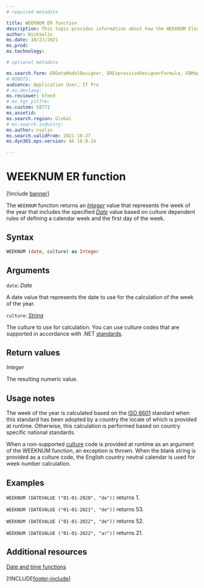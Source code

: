 ```yaml
---
# required metadata

title: WEEKNUM ER function
description: This topic provides information about how the WEEKNUM Electronic reporting (ER) function is used.
author: NickSelin
ms.date: 10/27/2021
ms.prod: 
ms.technology: 

# optional metadata

ms.search.form: ERDataModelDesigner, ERExpressionDesignerFormula, ERMappedFormatDesigner, ERModelMappingDesigner
# ROBOTS: 
audience: Application User, IT Pro
# ms.devlang: 
ms.reviewer: kfend
# ms.tgt_pltfrm: 
ms.custom: 58771
ms.assetid: 
ms.search.region: Global
# ms.search.industry: 
ms.author: nselin
ms.search.validFrom: 2021-10-27
ms.dyn365.ops.version: AX 10.0.24

---
```


# WEEKNUM ER function

[!include [banner](../includes/banner.md)]

The `WEEKNUM` function returns an *[Integer](er-formula-supported-data-types-primitive.md#integer)* value that represents the week of the year that includes the specified *[Date](er-formula-supported-data-types-primitive.md#date)* value based on culture dependent rules of defining a calendar week and the first day of the week.

## Syntax

```vb
WEEKNUM (date, culture) as Integer
```

## <a name="arguments">Arguments</a>

`date`: *Date*

A date value that represents the date to use for the calculation of the week of the year.

`culture`: *[String](er-formula-supported-data-types-primitive.md#string)*

The culture to use for calculation. You can use culture codes that are supported in accordance with .NET [standards](https://docs.microsoft.com/dotnet/api/system.globalization.cultureinfo.getcultures?view=net-5.0).

## Return values

*Integer*

The resulting numeric value.

## Usage notes

The week of the year is calculated based on the [ISO 8601](https://www.iso.org/iso-8601-date-and-time-format.html) standard when this standard has been adopted by a country the locale of which is provided at runtime. Otherwise, this calculation is performed based on country specific national standards.

When a non-supported [culture](#arguments) code is provided at runtime as an argument of the WEEKNUM function, an exception is thrown. When the blank string is provided as a culture code, the English country neutral calendar is used for week number calculation.

## Examples

`WEEKNUM (DATEVALUE ("01-01-2020", "de"))` returns 1.

`WEEKNUM (DATEVALUE ("01-01-2021", "de"))` returns 53.

`WEEKNUM (DATEVALUE ("01-01-2022", "de"))` returns 52.

`WEEKNUM (DATEVALUE ("01-01-2022", "ar"))` returns 21.

## Additional resources

[Date and time functions](er-functions-category-datetime.md)


[!INCLUDE[footer-include](../../../includes/footer-banner.md)]
